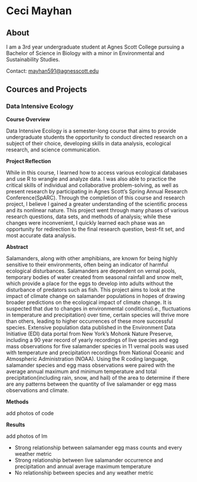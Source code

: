 # Ceci Mayhan

## About

I am a 3rd year undergraduate student at Agnes Scott College pursuing a Bachelor of Science in Biology with a minor in Environmental and Sustainability Studies.  

Contact: <mayhan591@agnesscott.edu>

## Cources and Projects

### Data Intensive Ecology

**Course Overview**

Data Intensive Ecology is a semester-long course that aims to provide undergraduate students the opportunity to conduct directed research on a subject of their choice, developing skills in data analysis, ecological research, and science communication. 

**Project Reflection**

While in this course, I learned how to access various ecological databases and use R to wrangle and analyze data. I was also able to practice the critical skills of individual and collaborative problem-solving, as well as present research by participating in Agnes Scott’s Spring Annual Research Conference(SpARC). Through the completion of this course and research project, I believe I gained a greater understanding of the scientific process and its nonlinear nature. This project went through many phases of various research questions, data sets, and methods of analysis; while these changes were inconvenient, I quickly learned each phase was an opportunity for redirection to the final research question, best-fit set, and most accurate data analysis. 

**Abstract**

Salamanders, along with other amphibians, are known for being highly sensitive to their environments, often being an indicator of harmful ecological disturbances. Salamanders are dependent on vernal pools, temporary bodies of water created from seasonal rainfall and snow melt, which provide a place for the eggs to develop into adults without the disturbance of predators such as fish. This project aims to look at the impact of climate change on salamander populations in hopes of drawing broader predictions on the ecological impact of climate change. It is suspected that due to changes in environmental conditions(i.e., fluctuations in temperature and precipitation) over time, certain species will thrive more than others, leading to higher occurrences of these more successful species. Extensive population data published in the Environment Data Initiative (EDI) data portal from New York’s Mohonk Nature Preserve, including a 90 year record of yearly recordings of live species and egg mass observations for five salamander species in 11 vernal pools was used with temperature and precipitation recordings from National Oceanic and Atmospheric Administration (NOAA). Using the R coding language, salamander species and egg mass observations were paired with the average annual maximum and minimum temperature and total precipitation(including rain, snow, and hail) of the area to determine if there are any patterns between the quantity of live salamander or egg mass observations and climate. 

**Methods**

add photos of code

**Results**

add photos of lm

- Strong relationship between salamander egg mass counts and every weather metric
- Strong relationship between live salamander occurrence and precipitation and annual average maximum temperature
- No relationship between species and any weather metric

